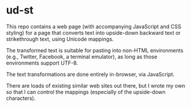 # ud-st

This repo contains a web page (with accompanying JavaScript and CSS styling)
for a page that converts text into upside-down backward text or strikethrough
text, using Unicode mappings.

The transformed text is suitable for pasting into non-HTML environments
(e.g., Twitter, Facebook, a terminal emulator), as long as those environments
support UTF-8.

The text transformations are done entirely in-browser, via JavaScript.

There are loads of existing similar web sites out there, but I wrote my own
so that I can control the mappings (especially of the upside-down characters).
